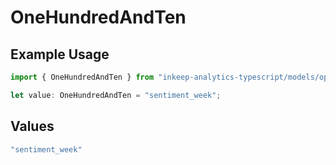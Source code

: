 # OneHundredAndTen

## Example Usage

```typescript
import { OneHundredAndTen } from "inkeep-analytics-typescript/models/operations";

let value: OneHundredAndTen = "sentiment_week";
```

## Values

```typescript
"sentiment_week"
```